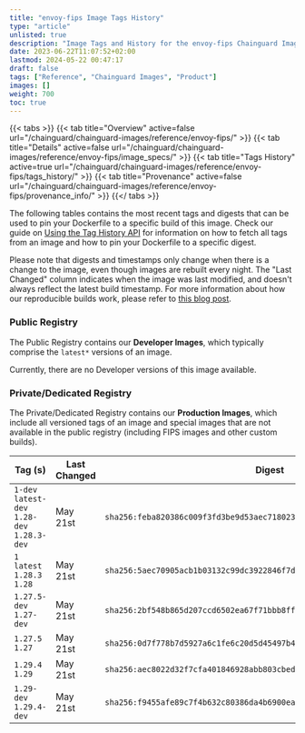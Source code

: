 ```yaml
---
title: "envoy-fips Image Tags History"
type: "article"
unlisted: true
description: "Image Tags and History for the envoy-fips Chainguard Image"
date: 2023-06-22T11:07:52+02:00
lastmod: 2024-05-22 00:47:17
draft: false
tags: ["Reference", "Chainguard Images", "Product"]
images: []
weight: 700
toc: true
---
```


{{< tabs >}}
{{< tab title="Overview" active=false url="/chainguard/chainguard-images/reference/envoy-fips/" >}}
{{< tab title="Details" active=false url="/chainguard/chainguard-images/reference/envoy-fips/image_specs/" >}}
{{< tab title="Tags History" active=true url="/chainguard/chainguard-images/reference/envoy-fips/tags_history/" >}}
{{< tab title="Provenance" active=false url="/chainguard/chainguard-images/reference/envoy-fips/provenance_info/" >}}
{{</ tabs >}}

The following tables contains the most recent tags and digests that can be used to pin your Dockerfile to a specific build of this image. Check our guide on [Using the Tag History API](/chainguard/chainguard-images/using-the-tag-history-api/) for information on how to fetch all tags from an image and how to pin your Dockerfile to a specific digest.

Please note that digests and timestamps only change when there is a change to the image, even though images are rebuilt every night. The "Last Changed" column indicates when the image was last modified, and doesn't always reflect the latest build timestamp. For more information about how our reproducible builds work, please refer to [this blog post](https://www.chainguard.dev/unchained/reproducing-chainguards-reproducible-image-builds).

### Public Registry
The Public Registry contains our **Developer Images**, which typically comprise the `latest*` versions of an image.

Currently, there are no Developer versions of this image available.

### Private/Dedicated Registry
The Private/Dedicated Registry contains our **Production Images**, which include all versioned tags of an image and special images that are not available in the public registry (including FIPS images and other custom builds).

| Tag (s)                                       | Last Changed | Digest                                                                    |
|-----------------------------------------------|--------------|---------------------------------------------------------------------------|
|  `1-dev` `latest-dev` `1.28-dev` `1.28.3-dev` | May 21st     | `sha256:feba820386c009f3fd3be9d53aec718023fa72c6d6551cecc4cb52316ef95404` |
|  `1` `latest` `1.28.3` `1.28`                 | May 21st     | `sha256:5aec70905acb1b03132c99dc3922846f7d3c08f30f1920c5df8637eee60e4654` |
|  `1.27.5-dev` `1.27-dev`                      | May 21st     | `sha256:2bf548b865d207ccd6502ea67f71bbb8ffe1207f8bb9319275aa4de684fbc657` |
|  `1.27.5` `1.27`                              | May 21st     | `sha256:0d7f778b7d5927a6c1fe6c20d5d45497b482baf9fe43ded1c861ed9754349c1b` |
|  `1.29.4` `1.29`                              | May 21st     | `sha256:aec8022d32f7cfa401846928abb803cbed1f40b974ba5eb0513f092f0bfabe59` |
|  `1.29-dev` `1.29.4-dev`                      | May 21st     | `sha256:f9455afe89c7f4b632c80386da4b6900eaa24240d36b589335297e8d48518211` |

